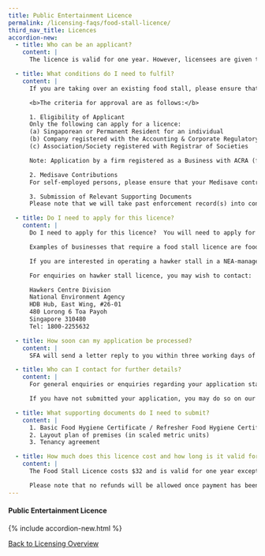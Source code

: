 ```yaml
---
title: Public Entertainment Licence
permalink: /licensing-faqs/food-stall-licence/
third_nav_title: Licences
accordion-new:   
  - title: Who can be an applicant?
    content: |
      The licence is valid for one year. However, licensees are given the option to pay $64 for a Food Stall Licence that is valid for two years.

  - title: What conditions do I need to fulfil?
    content: |
      If you are taking over an existing food stall, please ensure that the previous licensee had surrendered/cancelled his licence before you submit an application for the licence. Otherwise, there will be a delay in processing your application.

      <b>The criteria for approval are as follows:</b>

      1. Eligibility of Applicant
      Only the following can apply for a licence:
      (a) Singaporean or Permanent Resident for an individual
      (b) Company registered with the Accounting & Corporate Regulatory Authority (ACRA)
      (c) Association/Society registered with Registrar of Societies

      Note: Application by a firm registered as a Business with ACRA (formerly RCB) cannot be accepted. The sole proprietor or active partner must apply for a licence in his name.

      2. Medisave Contributions
      For self-employed persons, please ensure that your Medisave contributions are paid before applying for a licence.

      3. Submission of Relevant Supporting Documents
      Please note that we will take past enforcement record(s) into consideration for new licence applications and/or renewal.

  - title: Do I need to apply for this licence?
    content: |
      Do I need to apply for this licence?	You will need to apply for a Food Stall Licence if you intend to operate a retail food stall where food and/or drink are sold wholly by retail. It is a requirement under the Environmental Public Health Act. The purpose of licensing is to ensure cleanliness and food safety in food retail outlets and to prevent food-borne diseases.

      Examples of businesses that require a food stall licence are food stalls in private eating houses, coffeeshops, food courts, canteens, private markets.

      If you are interested in operating a hawker stall in a NEA-managed food centre/market, you need to first bid for a food stall in NEA's tender. Once you have secured a food stall in a successful bid and signed the tenancy agreement with NEA, a hawker stall licence will then be issued to you by the Singapore Food Agency (SFA).

      For enquiries on hawker stall licence, you may wish to contact:

      Hawkers Centre Division
      National Environment Agency
      HDB Hub, East Wing, #26-01
      480 Lorong 6 Toa Payoh
      Singapore 310480
      Tel: 1800-2255632

  - title: How soon can my application be processed?
    content: |
      SFA will send a letter reply to you within three working days of receipt of the application. If the application is incomplete, you will be informed to furnish the pending documents/information within two weeks. If the application is complete, SFA will issue the approval letter to you within five working days. Upon payment of the licence fee, the licence will be issued to you.       

  - title: Who can I contact for further details?
    content: |
      For general enquiries or enquiries regarding your application status, please submit your enquiry and GoBusiness application ID through SFA's [online feedback form](https://www.sfa.gov.sg/feedback){:target="_blank"}.

      If you have not submitted your application, you may do so on our website.

  - title: What supporting documents do I need to submit?
    content: |
      1. Basic Food Hygiene Certificate / Refresher Food Hygiene Certificate of food handlers
      2. Layout plan of premises (in scaled metric units)
      3. Tenancy agreement   

  - title: How much does this licence cost and how long is it valid for?
    content: |
      The Food Stall Licence costs $32 and is valid for one year except for food stalls in primary, secondary and junior college school canteens. Licensees are given the option to pay $64 for a Food Stall Licence that is valid for two years.

      Please note that no refunds will be allowed once payment has been made.                                   
---
```


#### Public Entertainment Licence
{% include accordion-new.html %}

[Back to Licensing Overview](/licensing/)
